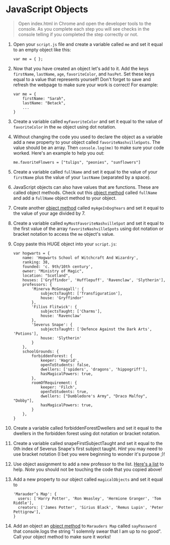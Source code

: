 # JavaScript Objects
> Open index.html in Chrome and open the developer tools to the console. As you complete each step you will see checks in the console telling if you completed the step correctly or not.

1. Open your `script.js` file and create a variable called `me` and set it equal to an empty object like this: 
    ```
    var me = { };
    ```

1. Now that you have created an object let's add to it. Add the keys `firstName`, `lastName`, `age`, `favoriteColor`, and `hasPet`. Set these keys equal to a value that represents yourself! Don't forget to save and refresh the webpage to make sure your work is correct! For example: 
    ```
    var me = {
        firstName: "Sarah",
        lastName: "Betack",
        ...
    }
    ```


1. Create a variable called `myFavoriteColor` and set it equal to the value of `favoriteColor` in the `me` object using dot notation.


1. Without changing the code you used to declare the object as a variable add a new property to your object called `favoriteNashvilleSpots`. The value should be an array. Then `console.log(me)` to make sure your code worked. Here's an example to help you out: 
    ```
    me.favoriteFlowers = ["tulips", "peonies", "sunflowers"]
    ```

1. Create a variable called `fullName` and set it equal to the value of your `firstName` plus the value of your `lastName` (separated by a space).

1. JavaScript objects can also have values that are functions. These are called object methods. Check out this [object method](https://www.w3schools.com/js/js_object_methods.asp) called `fullName` and add a `fullName` object method to your object. 

1. Create another [object method](https://www.w3schools.com/js/js_object_methods.asp) called `myAgeInDogYears` and set it equal to the value of your age divided by 7.

1. Create a variable called `myMostFavoriteNashvilleSpot` and set it equal to the first value of the array `favoriteNashvilleSpots` using dot notation or bracket notation to access the `me` object's value.


1. Copy paste this HUGE object into your `script.js`: 
    ``` 
    var hogwarts = {
        name: 'Hogwarts School of Witchcraft And Wizardry',
        ranking: 38,
        founded: 'c. 9th/10th century',
        owner: "Ministry of Magic",
        location: "Scotland",
        houses: ['Gryffindor', 'Hufflepuff', 'Ravenclaw', 'Slytherin'],
        professors: {
            'Minerva McGonagall': {
                subjectsTaught: ['Transfiguration'],
                house: 'Gryffindor'
            },
            'Filius Flitwick': {
                subjectsTaught: ['Charms'],
                house: 'Ravenclaw'
            },
            'Severus Snape': {
                subjectsTaught: ['Defence Against the Dark Arts', 'Potions'],
                house: 'Slytherin'
            }
        },
        schoolGrounds: {
            forbiddenForest: {
                keeper: 'Hagrid',
                openToStudents: false,
                dwellers: ['spiders', 'dragons', 'hippogriff'],
                hasMagicalPowers: true,
            },
            roomOfRequirement: {
                keeper: 'Filch',
                openToStudents: true,
                dwellers: ["Dumbledore's Army", "Draco Malfoy", "Dobby"],
                hasMagicalPowers: true,
            }
        },
    }
    ```

1. Create a variable called forbiddenForestDwellers and set it equal to the dwellers in the forbidden forest using dot notation or bracket notation.

1. Create a variable called snapeFirstSubjectTaught and set it equal to the 0th index of Severus Snape's first subject taught. *Hint* you may need to use bracket notation (I bet you were beginning to wonder it's purpose ;)!

1. Use object assignment to add a new professor to the list. [Here's a list](https://en.wikipedia.org/wiki/Hogwarts_staff#Filius_Flitwick) to help. *Note* you should not be touching the code that you copied above!

1. Add a new property to our object called `magicalObjects` and set it equal to  
    ```
    'Marauder’s Map': {
      users: ['Harry Potter', 'Ron Weasley', 'Hermione Granger', 'Tom Riddle'],
      creators: ['James Potter', 'Sirius Black', 'Remus Lupin', 'Peter Pettigrew'],
    }
    ```

1. Add an object an [object method](https://www.w3schools.com/js/js_object_methods.asp) to `Marauders Map` called `sayPassword` that console.logs the string "I solemnly swear that I am up to no good". Call your object method to make sure it works!
